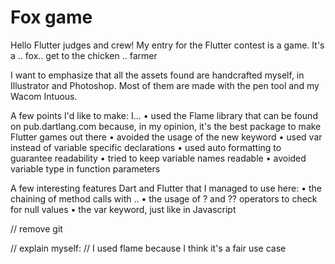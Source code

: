 # Fox game

Hello Flutter judges and crew!
My entry for the Flutter contest is a game. It's a .. fox.. get to the chicken .. farmer

I want to emphasize that all the assets found are handcrafted myself, in Illustrator and Photoshop. Most of them are made with the pen tool and my Wacom Intuous.

A few points I'd like to make: I...
• used the Flame library that can be found on pub.dartlang.com because, in my opinion, it's the best package to make Flutter games out there
• avoided the usage of the new keyword
• used var instead of variable specific declarations
• used auto formatting to guarantee readability
• tried to keep variable names readable
• avoided variable type in function parameters

A few interesting features Dart and Flutter that I managed to use here:
• the chaining of method calls with ..
• the usage of ? and ?? operators to check for null values
• the var keyword, just like in Javascript


// remove git

// explain myself:
// I used flame because I think it's a fair use case